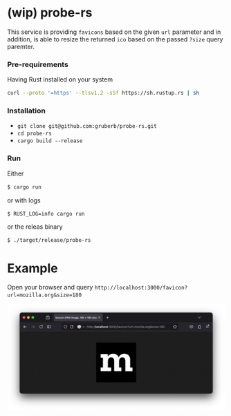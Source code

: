 # (wip) probe-rs

This service is providing `favicons` based on the given `url` parameter and in addition, is able to resize the returned `ico` based on the passed `?size` query paremter.

### Pre-requirements
Having Rust installed on your system

```bash
curl --proto '=https' --tlsv1.2 -sSf https://sh.rustup.rs | sh
```

### Installation
- `git clone git@github.com:gruberb/probe-rs.git`
- `cd probe-rs`
- `cargo build --release`

### Run

Either

```bash
$ cargo run
```

or with logs
```bash
$ RUST_LOG=info cargo run
```

or the releas binary
```bash
$ ./target/release/probe-rs
```

# Example

Open your browser and query `http://localhost:3000/favicon?url=mozilla.org&size=180`

![alt text](https://github.com/gruberb/probe-rs/blob/main/example.png?raw=true)